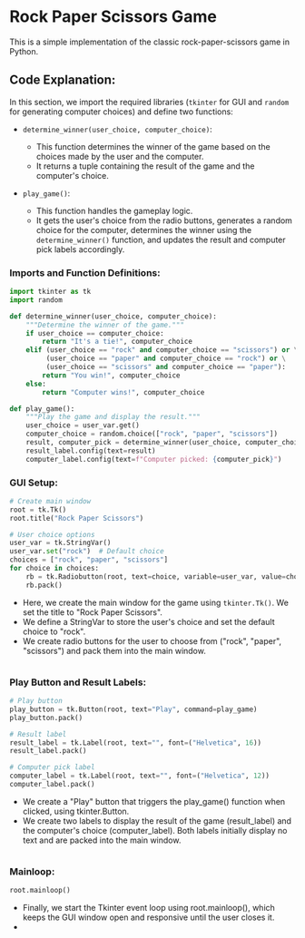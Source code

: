 # Rock Paper Scissors Game

This is a simple implementation of the classic rock-paper-scissors game in Python.

## Code Explanation:

In this section, we import the required libraries (`tkinter` for GUI and `random` for generating computer choices) and define two functions:

- `determine_winner(user_choice, computer_choice)`: 
    - This function determines the winner of the game based on the choices made by the user and the computer. 
    - It returns a tuple containing the result of the game and the computer's choice.

- `play_game()`: 
    - This function handles the gameplay logic. 
    - It gets the user's choice from the radio buttons, generates a random choice for the computer, determines the winner using the `determine_winner()` function, and updates the result and computer pick labels accordingly.

### Imports and Function Definitions:
```python
import tkinter as tk
import random

def determine_winner(user_choice, computer_choice):
    """Determine the winner of the game."""
    if user_choice == computer_choice:
        return "It's a tie!", computer_choice
    elif (user_choice == "rock" and computer_choice == "scissors") or \
         (user_choice == "paper" and computer_choice == "rock") or \
         (user_choice == "scissors" and computer_choice == "paper"):
        return "You win!", computer_choice
    else:
        return "Computer wins!", computer_choice

def play_game():
    """Play the game and display the result."""
    user_choice = user_var.get()
    computer_choice = random.choice(["rock", "paper", "scissors"])
    result, computer_pick = determine_winner(user_choice, computer_choice)
    result_label.config(text=result)
    computer_label.config(text=f"Computer picked: {computer_pick}")
```
### GUI Setup:
```python
# Create main window
root = tk.Tk()
root.title("Rock Paper Scissors")

# User choice options
user_var = tk.StringVar()
user_var.set("rock")  # Default choice
choices = ["rock", "paper", "scissors"]
for choice in choices:
    rb = tk.Radiobutton(root, text=choice, variable=user_var, value=choice)
    rb.pack()
```
- Here, we create the main window for the game using `tkinter.Tk()`. We set the title to "Rock Paper Scissors".
- We define a StringVar to store the user's choice and set the default choice to "rock".
- We create radio buttons for the user to choose from ("rock", "paper", "scissors") and pack them into the main window.
```
```
### Play Button and Result Labels:
```python
# Play button
play_button = tk.Button(root, text="Play", command=play_game)
play_button.pack()

# Result label
result_label = tk.Label(root, text="", font=("Helvetica", 16))
result_label.pack()

# Computer pick label
computer_label = tk.Label(root, text="", font=("Helvetica", 12))
computer_label.pack()
```
- We create a "Play" button that triggers the play_game() function when clicked, using tkinter.Button.
- We create two labels to display the result of the game (result_label) and the computer's choice (computer_label). Both labels initially display no text and are packed into the main window.
```
```

### Mainloop:
```python
root.mainloop()
```
- Finally, we start the Tkinter event loop using root.mainloop(), which keeps the GUI window open and responsive until the user closes it.
- 
